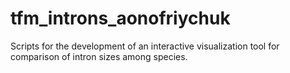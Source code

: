 # tfm_introns_aonofriychuk

Scripts for the development of an interactive visualization tool for comparison of intron sizes among species.
